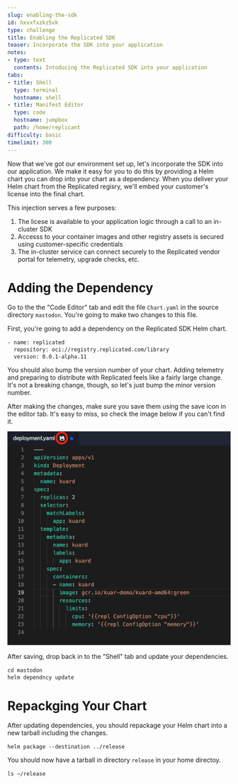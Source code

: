```yaml
---
slug: enabling-the-sdk
id: hxvxfxzkz5vk
type: challenge
title: Enabling the Replicated SDK
teaser: Incorporate the SDK into your application
notes:
- type: text
  contents: Intoducing the Replicated SDK into your application
tabs:
- title: Shell
  type: terminal
  hostname: shell
- title: Manifest Editor
  type: code
  hostname: jumpbox
  path: /home/replicant
difficulty: basic
timelimit: 300
---
```


Now that we've got our environment set up, let's incorporate the
SDK into our application. We make it easy for you to do this by
providing a Helm chart you can drop into your chart as a
dependency. When you deliver your Helm chart from the Replicated
regisry, we'll embed your customer's license into the final 
chart.

This injection serves a few purposes:

1. The licese is available to your application logic through a
   call to an in-cluster SDK
2. Accesss to your container images and other registry
   assets is secured using customer-specific credentials
3. The in-cluster service can connect securely to the Replicated
   vendor portal for telemetry, upgrade checks, etc.

Adding the Dependency
======================

Go to the the "Code Editor" tab and edit the file `Chart.yaml` in
the source directory `mastodon`. You're going to make two changes to
this file. 

First, you're going to add a dependency on the Replicated SDK Helm
chart.

```
- name: replicated
  repository: oci://registry.replicated.com/library
  version: 0.0.1-alpha.11
```

You should also bump the version number of your chart. Adding 
telemetry and preparing to distribute with Replicated feels like
a fairly large change. It's not a breaking change, though, so
let's just bump the minor version number.

After making the changes, make sure you save them using the save 
icon in the editor tab. It's easy to miss, so check the image 
below if you can't find it.

![Saving Your Changes](../assets/saving-your-changes.png)

After saving, drop back in to the "Shell" tab and update your
dependencies.

```shell
cd mastodon
helm dependncy update
```

Repackging Your Chart
=====================

After updating dependencies, you should repackage your Helm
chart into a new tarball including the changes.

```
helm package --destination ../release
```

You should now have a tarball in directory `release` in your
home directoy.

```
ls ~/release
```
